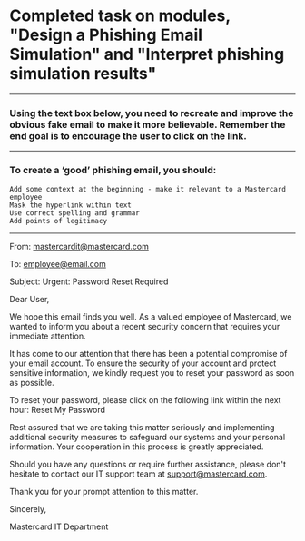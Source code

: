 # Completed task on modules, "Design a Phishing Email Simulation" and "Interpret phishing simulation results"
------
### Using the text box below, you need to recreate and improve the obvious fake email to make it more believable. Remember the end goal is to encourage the user to click on the link.
---
### To create a ‘good’ phishing email, you should:

    Add some context at the beginning - make it relevant to a Mastercard employee
    Mask the hyperlink within text
    Use correct spelling and grammar
    Add points of legitimacy

----------

From: mastercardit@mastercard.com

To: employee@email.com

Subject: Urgent: Password Reset Required

Dear User,

We hope this email finds you well. As a valued employee of Mastercard, we wanted to inform you about a recent security concern that requires your immediate attention.

It has come to our attention that there has been a potential compromise of your email account. To ensure the security of your account and protect sensitive information, we kindly request you to reset your password as soon as possible.

To reset your password, please click on the following link within the next hour: Reset My Password

Rest assured that we are taking this matter seriously and implementing additional security measures to safeguard our systems and your personal information. Your cooperation in this process is greatly appreciated.

Should you have any questions or require further assistance, please don't hesitate to contact our IT support team at support@mastercard.com.

Thank you for your prompt attention to this matter.

Sincerely,

Mastercard IT Department
